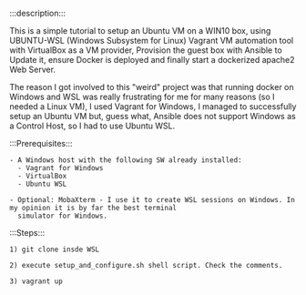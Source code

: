 :::description:::

This is a simple tutorial to setup an Ubuntu VM on a WIN10 box, using UBUNTU-WSL (Windows Subsystem for Linux)
Vagrant VM automation tool with VirtualBox as a VM provider, Provision the guest box with Ansible to Update it, 
ensure Docker is deployed and finally start a dockerized apache2 Web Server. 

The reason I got involved to this "weird" project was that running docker on Windows and WSL was really frustrating 
for me for many reasons (so I needed a Linux VM), I used Vagrant for Windows, I managed to successfully setup an 
Ubuntu VM but, guess what, Ansible does not support Windows as a Control Host, so I had to use Ubuntu WSL.

 
:::Prerequisites:::

	- A Windows host with the following SW already installed:
	  - Vagrant for Windows
	  - VirtualBox
	  - Ubuntu WSL

	- Optional: MobaXterm - I use it to create WSL sessions on Windows. In my opinion it is by far the best terminal
	  simulator for Windows. 


:::Steps:::

	1) git clone insde WSL

	2) execute setup_and_configure.sh shell script. Check the comments.

	3) vagrant up

	

